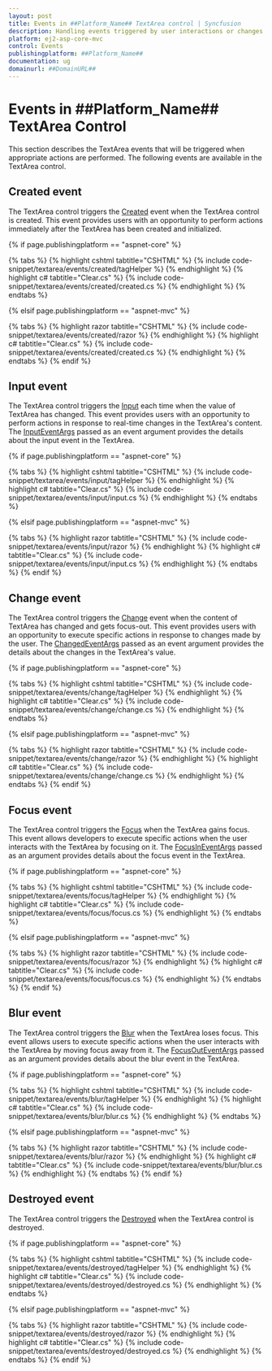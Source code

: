 ```yaml
---
layout: post
title: Events in ##Platform_Name## TextArea control | Syncfusion
description: Handling events triggered by user interactions or changes in the ##Platform_Name## TextArea control of Syncfusion Essential JS 2 and more.
platform: ej2-asp-core-mvc
control: Events 
publishingplatform: ##Platform_Name##
documentation: ug
domainurl: ##DomainURL##
---
```


# Events in ##Platform_Name## TextArea Control

This section describes the TextArea events that will be triggered when appropriate actions are performed. The following events are available in the TextArea control.

## Created event

The TextArea control triggers the [Created](https://help.syncfusion.com/cr/aspnetcore-js2/Syncfusion.EJ2.Inputs.TextArea.html#Syncfusion_EJ2_Inputs_TextArea_Created) event when the TextArea control is created. This event provides users with an opportunity to perform actions immediately after the TextArea has been created and initialized.

{% if page.publishingplatform == "aspnet-core" %}

{% tabs %}
{% highlight cshtml tabtitle="CSHTML" %}
{% include code-snippet/textarea/events/created/tagHelper %}
{% endhighlight %}
{% highlight c# tabtitle="Clear.cs" %}
{% include code-snippet/textarea/events/created/created.cs %}
{% endhighlight %}
{% endtabs %}

{% elsif page.publishingplatform == "aspnet-mvc" %}

{% tabs %}
{% highlight razor tabtitle="CSHTML" %}
{% include code-snippet/textarea/events/created/razor %}
{% endhighlight %}
{% highlight c# tabtitle="Clear.cs" %}
{% include code-snippet/textarea/events/created/created.cs %}
{% endhighlight %}
{% endtabs %}
{% endif %}

## Input event

The TextArea control triggers the [Input](https://help.syncfusion.com/cr/aspnetcore-js2/Syncfusion.EJ2.Inputs.TextArea.html#Syncfusion_EJ2_Inputs_TextArea_Input) each time when the value of TextArea has changed. This event provides users with an opportunity to perform actions in response to real-time changes in the TextArea's content.
The [InputEventArgs](https://help.syncfusion.com/cr/aspnetcore-js2/Syncfusion.EJ2.Inputs.TextBox.html#Syncfusion_EJ2_Inputs_TextBox_InputEventArgs/) passed as an event argument provides the details about the input event in the TextArea.

{% if page.publishingplatform == "aspnet-core" %}

{% tabs %}
{% highlight cshtml tabtitle="CSHTML" %}
{% include code-snippet/textarea/events/input/tagHelper %}
{% endhighlight %}
{% highlight c# tabtitle="Clear.cs" %}
{% include code-snippet/textarea/events/input/input.cs %}
{% endhighlight %}
{% endtabs %}

{% elsif page.publishingplatform == "aspnet-mvc" %}

{% tabs %}
{% highlight razor tabtitle="CSHTML" %}
{% include code-snippet/textarea/events/input/razor %}
{% endhighlight %}
{% highlight c# tabtitle="Clear.cs" %}
{% include code-snippet/textarea/events/input/input.cs %}
{% endhighlight %}
{% endtabs %}
{% endif %}

## Change event

The TextArea control triggers the [Change](https://help.syncfusion.com/cr/aspnetcore-js2/Syncfusion.EJ2.Inputs.TextArea.html#Syncfusion_EJ2_Inputs_TextArea_Change) event when the content of TextArea has changed and gets focus-out. This event provides users with an opportunity to execute specific actions in response to changes made by the user.
The [ChangedEventArgs](https://help.syncfusion.com/cr/aspnetcore-js2/Syncfusion.EJ2.Inputs.TextBox.html#Syncfusion_EJ2_Inputs_TextBox_ChangedEventArgs/) passed as an event argument provides the details about the changes in the TextArea's value.

{% if page.publishingplatform == "aspnet-core" %}

{% tabs %}
{% highlight cshtml tabtitle="CSHTML" %}
{% include code-snippet/textarea/events/change/tagHelper %}
{% endhighlight %}
{% highlight c# tabtitle="Clear.cs" %}
{% include code-snippet/textarea/events/change/change.cs %}
{% endhighlight %}
{% endtabs %}

{% elsif page.publishingplatform == "aspnet-mvc" %}

{% tabs %}
{% highlight razor tabtitle="CSHTML" %}
{% include code-snippet/textarea/events/change/razor %}
{% endhighlight %}
{% highlight c# tabtitle="Clear.cs" %}
{% include code-snippet/textarea/events/change/change.cs %}
{% endhighlight %}
{% endtabs %}
{% endif %}

## Focus event

The TextArea control triggers the [Focus](https://help.syncfusion.com/cr/aspnetcore-js2/Syncfusion.EJ2.Inputs.TextArea.html#Syncfusion_EJ2_Inputs_TextArea_Focus ) when the TextArea gains focus. This event allows developers to execute specific actions when the user interacts with the TextArea by focusing on it.
The [FocusInEventArgs](https://help.syncfusion.com/cr/aspnetcore-js2/Syncfusion.EJ2.Inputs.TextBox.html#Syncfusion_EJ2_Inputs_TextBox_FocusInEventArgs/) passed as an argument provides details about the focus event in the TextArea.

{% if page.publishingplatform == "aspnet-core" %}

{% tabs %}
{% highlight cshtml tabtitle="CSHTML" %}
{% include code-snippet/textarea/events/focus/tagHelper %}
{% endhighlight %}
{% highlight c# tabtitle="Clear.cs" %}
{% include code-snippet/textarea/events/focus/focus.cs %}
{% endhighlight %}
{% endtabs %}

{% elsif page.publishingplatform == "aspnet-mvc" %}

{% tabs %}
{% highlight razor tabtitle="CSHTML" %}
{% include code-snippet/textarea/events/focus/razor %}
{% endhighlight %}
{% highlight c# tabtitle="Clear.cs" %}
{% include code-snippet/textarea/events/focus/focus.cs %}
{% endhighlight %}
{% endtabs %}
{% endif %}

## Blur event

The TextArea control triggers the [Blur](https://help.syncfusion.com/cr/aspnetcore-js2/Syncfusion.EJ2.Inputs.TextArea.html#Syncfusion_EJ2_Inputs_TextArea_Blur) when the TextArea loses focus. This event allows users to execute specific actions when the user interacts with the TextArea by moving focus away from it.
The [FocusOutEventArgs](https://help.syncfusion.com/cr/aspnetcore-js2/Syncfusion.EJ2.Inputs.TextBox.html#Syncfusion_EJ2_Inputs_TextBox_FocusOutEventArgs/) passed as an argument provides details about the blur event in the TextArea.

{% if page.publishingplatform == "aspnet-core" %}

{% tabs %}
{% highlight cshtml tabtitle="CSHTML" %}
{% include code-snippet/textarea/events/blur/tagHelper %}
{% endhighlight %}
{% highlight c# tabtitle="Clear.cs" %}
{% include code-snippet/textarea/events/blur/blur.cs %}
{% endhighlight %}
{% endtabs %}

{% elsif page.publishingplatform == "aspnet-mvc" %}

{% tabs %}
{% highlight razor tabtitle="CSHTML" %}
{% include code-snippet/textarea/events/blur/razor %}
{% endhighlight %}
{% highlight c# tabtitle="Clear.cs" %}
{% include code-snippet/textarea/events/blur/blur.cs %}
{% endhighlight %}
{% endtabs %}
{% endif %}

## Destroyed event

The TextArea control triggers the [Destroyed](https://help.syncfusion.com/cr/aspnetcore-js2/Syncfusion.EJ2.Inputs.TextArea.html#Syncfusion_EJ2_Inputs_TextArea_Destroyed) when the TextArea control is destroyed.

{% if page.publishingplatform == "aspnet-core" %}

{% tabs %}
{% highlight cshtml tabtitle="CSHTML" %}
{% include code-snippet/textarea/events/destroyed/tagHelper %}
{% endhighlight %}
{% highlight c# tabtitle="Clear.cs" %}
{% include code-snippet/textarea/events/destroyed/destroyed.cs %}
{% endhighlight %}
{% endtabs %}

{% elsif page.publishingplatform == "aspnet-mvc" %}

{% tabs %}
{% highlight razor tabtitle="CSHTML" %}
{% include code-snippet/textarea/events/destroyed/razor %}
{% endhighlight %}
{% highlight c# tabtitle="Clear.cs" %}
{% include code-snippet/textarea/events/destroyed/destroyed.cs %}
{% endhighlight %}
{% endtabs %}
{% endif %}
